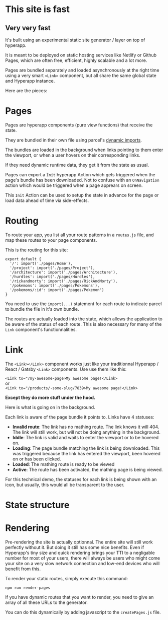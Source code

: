 # This site is fast

## Very very fast

It's built using an experimental static site generator / layer on top of hyperapp.

It is meant to be deployed on static hosting services like Netlify or Github Pages, which are often free, efficient, highly scalable and a lot more.

Pages are bundled separately and loaded asynchronously at the right time using a very smart `<Link>` component, but all share the same global state and Hyperapp instance.



Here are the pieces:


# Pages 
Pages are hyperapp components (pure view functions) that receive the state.

They are bundled in their own file using parcel's [dynamic imports](https://parceljs.org/code_splitting.html). 

The bundles are loaded in the background when links pointing to them enter the viewport, or when a user hovers on their corresponding links.


If they need dynamic runtime data, they get it from the state as usual.

Pages can export a `Init` hyperapp Action which gets triggered when the page's bundle has been downloaded. Not to confuse with an `OnNavigation` action which would be triggered when a page apprears on screen.

This `Init` Action can be used to setup the state in advance for the page or load data ahead of time via side-effects.



# Routing

To route your app, you list all your route patterns in a `routes.js` file, and map these routes to your page components.

This is the routing for this site:

```
export default {
  '/': import('./pages/Home'),
  '/project': import('./pages/Project'),
  '/architecture': import('./pages/Architecture'),
  '/hurdles': import('./pages/Hurdles'),
  '/rickandmorty': import('./pages/RickAndMorty'),
  '/pokemons': import('./pages/Pokemons'),
  '/pokemons/:id': import('./pages/Pokemon')
}
```

You need to use the `import(...)` statement for each route to indicate parcel to bundle the file in it's own bundle.

The routes are actually loaded into the state, which allows the application to be aware of the status of each route. This is also necessary for many of the `Link` component's functionnalities.


# Link

The `<Link></Link>` component works just like your traditionnal Hyperapp / React / Gatsby `<Link>` components. Use use them like this:

`<Link to="/my-awesome-page>My awesome page!</Link>`  
or  
`<Link to="/products/-some-slug/7839>My awesome page!</Link>`  

**Except they do more stuff under the hood.**

Here is what is going on in the background.

Each link is aware of the page bundle it points to. Links have 4 statuses: 

- **Invalid route**:
  The link has no mathing route. The link knows it will 404. The link will still work, but will not be doing anything in the background.
- **Iddle**:
  The link is valid and waits to enter the viewport or to be hovered on.
- **Loading**:
  The page bundle matching the link is being downloaded. This was triggered because the link has entered the viewport, been hovered on or has been clicked.
- **Loaded**:
  The mathing route is ready to be viewed
- **Active**:
  The route has been activated, the mathing page is being viewed.

For this technical demo, the statuses for each link is being shown with an icon, but usually, this would all be transparent to the user.


# State structure


# Rendering

Pre-rendering the site is actually optionnal. The entire site will still work perfectly without it. But doing it still has some nice benefits. Even if Hyperapp's tiny size and quick rendering brings your TTI to a negligable number for most of your users, there will always be users who might come your site on a very slow network connection and low-end devices who will benefit from this. 

To render your static routes, simply execute this command:

```
npm run render-pages
```

If you have dynamic routes that you want to render, you need to give an array of all these URLs to the generator.

You can do this dynamically by adding javascript to the `createPages.js` file.
